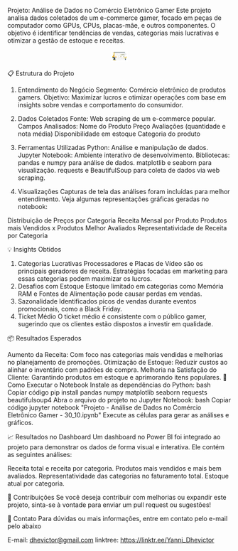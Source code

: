Projeto: Análise de Dados no Comércio Eletrônico Gamer
Este projeto analisa dados coletados de um e-commerce gamer, focado em peças de computador como GPUs, CPUs, placas-mãe, e outros componentes. O objetivo é identificar tendências de vendas, categorias mais lucrativas e otimizar a gestão de estoque e receitas.

<p align="center">
 <img src="https://raw.githubusercontent.com/Yanni-Dhevictor/Webscrapping-Power-Bi---Amazon/refs/heads/main/4720780.jpg" height="25"/>
</p>

📋 Estrutura do Projeto
1. Entendimento do Negócio
Segmento: Comércio eletrônico de produtos gamers.
Objetivo: Maximizar lucros e otimizar operações com base em insights sobre vendas e comportamento do consumidor.

3. Dados Coletados
Fonte: Web scraping de um e-commerce popular.
Campos Analisados:
Nome do Produto
Preço
Avaliações (quantidade e nota média)
Disponibilidade em estoque
Categoria do produto

4. Ferramentas Utilizadas
Python: Análise e manipulação de dados.
Jupyter Notebook: Ambiente interativo de desenvolvimento.
Bibliotecas:
pandas e numpy para análise de dados.
matplotlib e seaborn para visualização.
requests e BeautifulSoup para coleta de dados via web scraping.

5. Visualizações
Capturas de tela das análises foram incluídas para melhor entendimento. Veja algumas representações gráficas geradas no notebook:

Distribuição de Preços por Categoria
Receita Mensal por Produto
Produtos mais Vendidos x Produtos Melhor Avaliados
Representatividade de Receita por Categoria


💡 Insights Obtidos

1. Categorias Lucrativas
Processadores e Placas de Vídeo são os principais geradores de receita.
Estratégias focadas em marketing para essas categorias podem maximizar os lucros.
2. Desafios com Estoque
Estoque limitado em categorias como Memória RAM e Fontes de Alimentação pode causar perdas em vendas.
3. Sazonalidade
Identificados picos de vendas durante eventos promocionais, como a Black Friday.
4. Ticket Médio
O ticket médio é consistente com o público gamer, sugerindo que os clientes estão dispostos a investir em qualidade.

📦 Resultados Esperados

Aumento da Receita: Com foco nas categorias mais vendidas e melhorias no planejamento de promoções.
Otimização de Estoque: Reduzir custos ao alinhar o inventário com padrões de compra.
Melhoria na Satisfação do Cliente: Garantindo produtos em estoque e aprimorando itens populares.
🚀 Como Executar o Notebook
Instale as dependências do Python:
bash
Copiar código
pip install pandas numpy matplotlib seaborn requests beautifulsoup4
Abra o arquivo do projeto no Jupyter Notebook:
bash
Copiar código
jupyter notebook "Projeto - Análise de Dados no Comércio Eletrônico Gamer - 30_10.ipynb"
Execute as células para gerar as análises e gráficos.

📈 Resultados no Dashboard
Um dashboard no Power BI foi integrado ao projeto para demonstrar os dados de forma visual e interativa. Ele contém as seguintes análises:

Receita total e receita por categoria.
Produtos mais vendidos e mais bem avaliados.
Representatividade das categorias no faturamento total.
Estoque atual por categoria.


📝 Contribuições
Se você deseja contribuir com melhorias ou expandir este projeto, sinta-se à vontade para enviar um pull request ou sugestões!

📧 Contato
Para dúvidas ou mais informações, entre em contato pelo e-mail pelo abaixo

E-mail: dhevictor@gmail.com
linktree: https://linktr.ee/Yanni_Dhevictor
